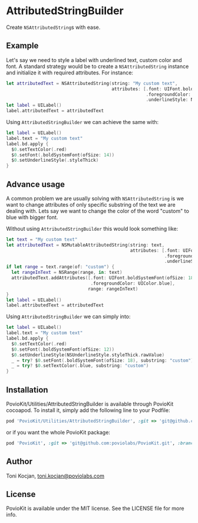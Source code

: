 # AttributedStringBuilder

Create `NSAttributedString`s with ease. 

## Example

Let's say we need to style a label with underlined text, custom color and font. A standard strategy would be to create a `NSAttributedString` instance and initialize it with required attributes. For instance:

```Swift
let attributedText = NSAttributedString(string: "My custom text",
                                        attributes: [.font: UIFont.boldSystemFont(ofSize: 14),
                                                     .foregroundColor: UIColor.red,
                                                     .underlineStyle: NSUnderlineStyle.styleSingle.rawValue])
let label = UILabel()
label.attributedText = attributedText
```

Using `AttributedStringBuilder` we can achieve the same with:

```Swift
let label = UILabel()
label.text = "My custom text"
label.bd.apply {
  $0.setTextColor(.red)
  $0.setFont(.boldSystemFont(ofSize: 14))
  $0.setUnderlineStyle(.styleThick)
}
```

## Advance usage

A common problem we are usually solving with `NSAttributedString` is we want to change attributes of only specific substring of the text we are dealing with. Lets say we want to change the color of the word "custom" to blue with bigger font.

Without using `AttributedStringBuilder` this would look something like:

```Swift
let text = "My custom text"
let attributedText = NSMutableAttributedString(string: text,
                                               attributes: [.font: UIFont.boldSystemFont(ofSize: 14), 
                                                            .foregroundColor: UIColor.red,
                                                            .underlineStyle: NSUnderlineStyle.styleSingle.rawValue])
if let range = text.range(of: "custom") {
  let rangeInText = NSRange(range, in: text)
  attributedText.addAttributes([.font: UIFont.boldSystemFont(ofSize: 18),
                                .foregroundColor: UIColor.blue], 
                               range: rangeInText)
}
let label = UILabel()
label.attributedText = attributedText
```

Using `AttributedStringBuilder` we can simply into:

```SWift
let label = UILabel()
label.text = "My custom text"
label.bd.apply {
  $0.setTextColor(.red)
  $0.setFont(.boldSystemFont(ofSize: 12))
  $0.setUnderlineStyle(NSUnderlineStyle.styleThick.rawValue)
  _ = try? $0.setFont(.boldSystemFont(ofSize: 18), substring: "custom")
  _ = try? $0.setTextColor(.blue, substring: "custom")
}
```

## Installation

PovioKit/Utilities/AttributedStringBuilder is available through PovioKit cocoapod. To install
it, simply add the following line to your Podfile:

```ruby
pod 'PovioKit/Utilities/AttributedStringBuilder', :git => 'git@github.com:poviolabs/PovioKit.git', :branch => 'feature/attributed-string-builder'
```

or if you want the whole PovioKit package:
```ruby
pod 'PovioKit', :git => 'git@github.com:poviolabs/PovioKit.git', :branch => 'feature/poviokit-pod-setup'
```

## Author

Toni Kocjan, toni.kocjan@poviolabs.com

## License

PovioKit is available under the MIT license. See the LICENSE file for more info.

